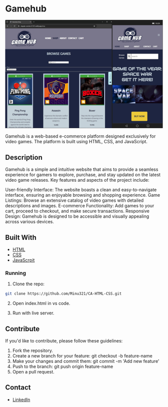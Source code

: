 # Gamehub

![image](GhShowcase.jpg)

Gamehub is a web-based e-commerce platform designed exclusively for video games. The platform is built using HTML, CSS, and JavaScript.

## Description

Gamehub is a simple and intuitive website that aims to provide a seamless experience for gamers to explore, purchase, and stay updated on the latest video game releases. Key features and aspects of the project include:

User-friendly Interface: The website boasts a clean and easy-to-navigate interface, ensuring an enjoyable browsing and shopping experience.
Game Listings: Browse an extensive catalog of video games with detailed descriptions and images.
E-commerce Functionality: Add games to your cart, proceed to checkout, and make secure transactions.
Responsive Design: Gamehub is designed to be accessible and visually appealing across various devices.

## Built With

- [HTML](https://developer.mozilla.org/en-US/docs/Web/HTML)
- [CSS](https://developer.mozilla.org/en-US/docs/Web/CSS)
- [JavaScrpit](https://developer.mozilla.org/en-US/docs/Web/JavaScript)

### Running

1. Clone the repo:

```bash
git clone https://github.com/Minu321/CA-HTML-CSS.git
```

2. Open index.html in vs code.

3. Run with live server.

## Contribute

If you'd like to contribute, please follow these guidelines:

1. Fork the repository.
2. Create a new branch for your feature: git checkout -b feature-name
3. Make your changes and commit them: git commit -m 'Add new feature'
4. Push to the branch: git push origin feature-name
5. Open a pull request.

## Contact

- [LinkedIn](https://www.linkedin.com/in/mina-roseth-beni-652b90292/)

